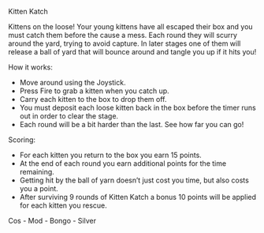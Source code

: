 Kitten Katch 

Kittens on the loose! Your young kittens have all escaped their box and you must catch them before the cause a mess. Each round they will scurry around the yard, trying to avoid capture. In later stages one of them will release a ball of yard that will bounce around and tangle you up if it hits you!


How it works:

* Move around using the Joystick.
* Press Fire to grab a kitten when you catch up. 
* Carry each kitten to the box to drop them off.
* You must deposit each loose kitten back in the box before the timer runs out in order to clear the stage. 
* Each round will be a bit harder than the last. See how far you can go!


Scoring: 

* For each kitten you return to the box you earn 15 points.
* At the end of each round you earn additional points for the time remaining. 
* Getting hit by the ball of yarn doesn’t just cost you time, but also costs you a point. 
* After surviving 9 rounds of Kitten Katch a bonus 10 points will be applied for each kitten you rescue.



Cos - Mod - Bongo - Silver
